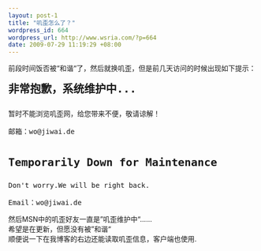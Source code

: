 ```yaml
--- 
layout: post-1
title: "叽歪怎么了？"
wordpress_id: 664
wordpress_url: http://www.wsria.com/?p=664
date: 2009-07-29 11:19:29 +08:00
---
```

前段时间饭否被“和谐“了，然后就换叽歪，但是前几天访问的时候出现如下提示：
<pre>
<div style="font-size: 22px; font-weight: bold; margin-bottom: 10px;">非常抱歉，系统维护中...</div>
<div>暂时不能浏览叽歪网，给您带来不便，敬请谅解！</div>
<div>邮箱：wo@jiwai.de</div>
<div style="font-size: 22px; margin-top: 25px; margin-bottom: 10px;"><strong>Temporarily Down for Maintenance</strong></div>
<div>Don't worry.We will be right back.</div>
<div>Email：wo@jiwai.de</div></pre>
<div>然后MSN中的叽歪好友一直是”叽歪维护中“……</div>
<div>希望是在更新，但愿没有被”和谐“</div>
<div></div>
<div>顺便说一下在我博客的右边还能读取叽歪信息，客户端也使用.</div>
